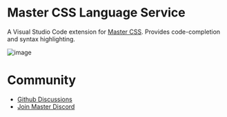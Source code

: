 # Master CSS Language Service

A Visual Studio Code extension for [Master CSS](https://github.com/master-co/css). Provides code-completion and syntax highlighting.

![image](https://raw.githubusercontent.com/master-co/css-language-service/alpha/images/cover.jpg)

# Community
- [Github Discussions](https://github.com/master-co/css/discussions)
- [Join Master Discord](https://discord.gg/sZNKpAAAw6)

